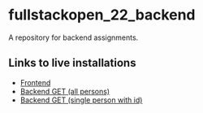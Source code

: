 # fullstackopen_22_backend

A repository for backend assignments.

## Links to live installations

- [Frontend](https://persons-backend-22.herokuapp.com)
- [Backend GET (all persons)](https://persons-backend-22.herokuapp.com/api/persons)
- [Backend GET (single person with id)](https://persons-backend-22.herokuapp.com/api/persons/1)
